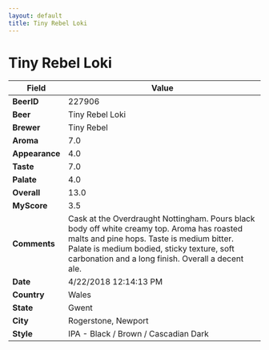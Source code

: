 ```yaml
---
layout: default
title: Tiny Rebel Loki
---
```


# Tiny Rebel Loki

| Field         | Value     |
|---------------|-----------|
| **BeerID** | 227906 |
| **Beer** | Tiny Rebel Loki |
| **Brewer** | Tiny Rebel |
| **Aroma** | 7.0 |
| **Appearance** | 4.0 |
| **Taste** | 7.0 |
| **Palate** | 4.0 |
| **Overall** | 13.0 |
| **MyScore** | 3.5 |
| **Comments** | Cask at the Overdraught Nottingham. Pours black body off white creamy top. Aroma has roasted malts and pine hops. Taste is medium bitter. Palate is medium bodied, sticky texture, soft carbonation and a long finish. Overall a decent ale. |
| **Date** | 4/22/2018 12:14:13 PM |
| **Country** | Wales |
| **State** | Gwent |
| **City** | Rogerstone, Newport |
| **Style** | IPA - Black / Brown / Cascadian Dark |
